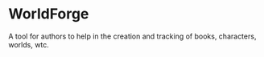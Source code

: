 # WorldForge
A tool for authors to help in the creation and tracking of books, characters, worlds, wtc.
